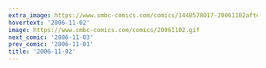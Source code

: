 ```yaml
---
extra_image: https://www.smbc-comics.com/comics/1448578017-20061102after.png
hovertext: '2006-11-02'
image: https://www.smbc-comics.com/comics/20061102.gif
next_comic: '2006-11-03'
prev_comic: '2006-11-01'
title: '2006-11-02'
---
```


